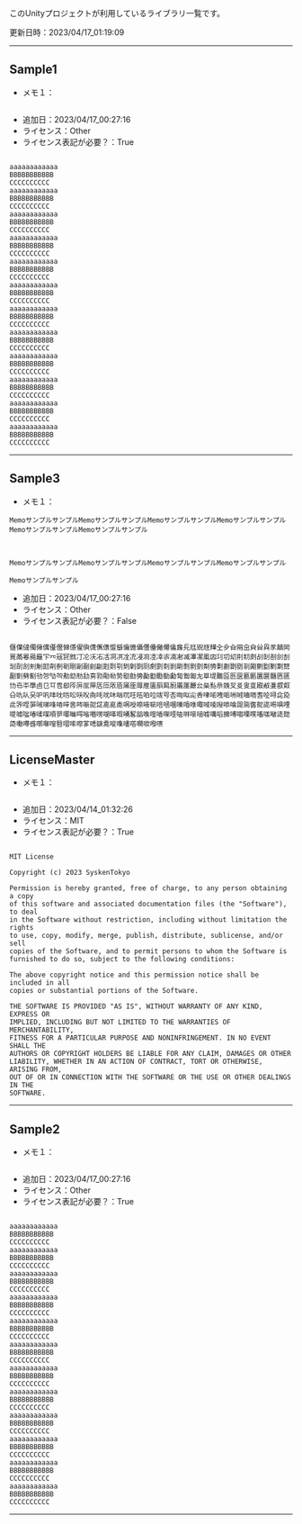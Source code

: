 このUnityプロジェクトが利用しているライブラリ一覧です。


更新日時：2023/04/17_01:19:09


-------
## Sample1
* メモ１：

```

```



* 追加日：2023/04/17_00:27:16
* ライセンス：Other
* ライセンス表記が必要？：True

```

aaaaaaaaaaaa
BBBBBBBBBBB
CCCCCCCCCC
aaaaaaaaaaaa
BBBBBBBBBBB
CCCCCCCCCC
aaaaaaaaaaaa
BBBBBBBBBBB
CCCCCCCCCC
aaaaaaaaaaaa
BBBBBBBBBBB
CCCCCCCCCC
aaaaaaaaaaaa
BBBBBBBBBBB
CCCCCCCCCC
aaaaaaaaaaaa
BBBBBBBBBBB
CCCCCCCCCC
aaaaaaaaaaaa
BBBBBBBBBBB
CCCCCCCCCC
aaaaaaaaaaaa
BBBBBBBBBBB
CCCCCCCCCC
aaaaaaaaaaaa
BBBBBBBBBBB
CCCCCCCCCC
aaaaaaaaaaaa
BBBBBBBBBBB
CCCCCCCCCC
aaaaaaaaaaaa
BBBBBBBBBBB
CCCCCCCCCC
aaaaaaaaaaaa
BBBBBBBBBBB
CCCCCCCCCC

```



-------
## Sample3
* メモ１：

```
MemoサンプルサンプルMemoサンプルサンプルMemoサンプルサンプルMemoサンプルサンプルMemoサンプルサンプルMemoサンプルサンプル



MemoサンプルサンプルMemoサンプルサンプルMemoサンプルサンプルMemoサンプルサンプル

Memoサンプルサンプル
```



* 追加日：2023/04/17_00:27:16
* ライセンス：Other
* ライセンス表記が必要？：False

```

㒑㒒㒓㒔㒕㒖㒗㒘㒙㒚㒛㒜㒝㒞㒟㒠㒡㒢㒣㒤㒥㒦㒧㒨㒩㒪㒫㒬㒭㒮㒯㒰㒱㒲㒳㒴㒵㒶㒷㒸㒹㒺㒻㒼㒽㒾㒿㓀㓁㓂㓃㓄㓅㓆㓇㓈㓉㓊㓋㓌㓍㓎㓏㓐㓑㓒㓓㓔㓕㓖㓗㓘㓙㓚㓛㓜㓝㓞㓟㓠㓡㓢㓣㓤㓥㓦㓧㓨㓩㓪㓫㓬㓭㓮㓯㓰㓱㓲㓳㓴㓵㓶㓷㓸㓹㓺㓻㓼㓽㓾㓿㔀㔁㔂㔃㔄㔅㔆㔇㔈㔉㔊㔋㔌㔍㔎㔏㔐㔑㔒㔓㔔㔕㔖㔗㔘㔙㔚㔛㔜㔝㔞㔟㔠㔡㔢㔣㔤㔥㔦㔧㔨㔩㔪㔫㔬㔭㔮㔯㔰㔱㔲㔳㔴㔵㔶㔷㔸㔹㔺㔻㔼㔽㔾㔿㕀㕁㕂㕃㕄㕅㕆㕇㕈㕉㕊㕋㕌㕍㕎㕏㕐㕑㕒㕓㕔㕕㕖㕗㕘㕙㕚㕛㕜㕝㕞㕟㕠㕡㕢㕣㕤㕥㕦㕧㕨㕩㕪㕫㕬㕭㕮㕯㕰㕱㕲㕳㕴㕵㕶㕷㕸㕹㕺㕻㕼㕽㕾㕿㖀㖁㖂㖃㖄㖅㖆㖇㖈㖉㖊㖋㖌㖍㖎㖏㖐㖑㖒㖓㖔㖕㖖㖗㖘㖙㖚㖛㖜㖝㖞㖟㖠㖡㖢㖣㖤㖥㖦㖧㖨㖩㖪㖫㖬㖭㖮㖯㖰㖱㖲㖳㖴㖵㖶㖷㖸㖹㖺㖻㖼㖽㖾㖿㗀㗁㗂㗃㗄㗅㗆㗇㗈㗉㗊㗋㗌㗍㗎㗏㗐㗑㗒㗓㗔㗕㗖㗗㗘㗙㗚㗛㗜㗝㗞㗟㗠㗡㗢㗣㗤㗥㗦㗧㗨㗩㗪㗫㗬㗭㗮㗯㗰㗱㗲㗳㗴㗵㗶㗷

```



-------
## LicenseMaster
* メモ１：

```

```



* 追加日：2023/04/14_01:32:26
* ライセンス：MIT
* ライセンス表記が必要？：True

```

MIT License

Copyright (c) 2023 SyskenTokyo

Permission is hereby granted, free of charge, to any person obtaining a copy
of this software and associated documentation files (the "Software"), to deal
in the Software without restriction, including without limitation the rights
to use, copy, modify, merge, publish, distribute, sublicense, and/or sell
copies of the Software, and to permit persons to whom the Software is
furnished to do so, subject to the following conditions:

The above copyright notice and this permission notice shall be included in all
copies or substantial portions of the Software.

THE SOFTWARE IS PROVIDED "AS IS", WITHOUT WARRANTY OF ANY KIND, EXPRESS OR
IMPLIED, INCLUDING BUT NOT LIMITED TO THE WARRANTIES OF MERCHANTABILITY,
FITNESS FOR A PARTICULAR PURPOSE AND NONINFRINGEMENT. IN NO EVENT SHALL THE
AUTHORS OR COPYRIGHT HOLDERS BE LIABLE FOR ANY CLAIM, DAMAGES OR OTHER
LIABILITY, WHETHER IN AN ACTION OF CONTRACT, TORT OR OTHERWISE, ARISING FROM,
OUT OF OR IN CONNECTION WITH THE SOFTWARE OR THE USE OR OTHER DEALINGS IN THE
SOFTWARE.

```



-------
## Sample2
* メモ１：

```

```



* 追加日：2023/04/17_00:27:16
* ライセンス：Other
* ライセンス表記が必要？：True

```

aaaaaaaaaaaa
BBBBBBBBBBB
CCCCCCCCCC
aaaaaaaaaaaa
BBBBBBBBBBB
CCCCCCCCCC
aaaaaaaaaaaa
BBBBBBBBBBB
CCCCCCCCCC
aaaaaaaaaaaa
BBBBBBBBBBB
CCCCCCCCCC
aaaaaaaaaaaa
BBBBBBBBBBB
CCCCCCCCCC
aaaaaaaaaaaa
BBBBBBBBBBB
CCCCCCCCCC
aaaaaaaaaaaa
BBBBBBBBBBB
CCCCCCCCCC
aaaaaaaaaaaa
BBBBBBBBBBB
CCCCCCCCCC
aaaaaaaaaaaa
BBBBBBBBBBB
CCCCCCCCCC
aaaaaaaaaaaa
BBBBBBBBBBB
CCCCCCCCCC
aaaaaaaaaaaa
BBBBBBBBBBB
CCCCCCCCCC
aaaaaaaaaaaa
BBBBBBBBBBB
CCCCCCCCCC

```



-------
